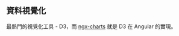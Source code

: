 ## 資料視覺化

最熱門的視覺化工具 - D3，而 [ngx-charts](https://github.com/swimlane/ngx-charts) 就是 D3 在 Angular 的實現。

